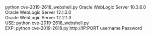 python cve-2019-2618_webshell.py 
Oracle WebLogic Server 10.3.6.0  
Oracle WebLogic Server 12.1.3.0  
Oracle WebLogic Server 12.2.1.3  
USE: python cve-2019-2618_webshell.py <username> <password>     
EXP: python cve-2019-2618.py http://IP:PORT username Password   
